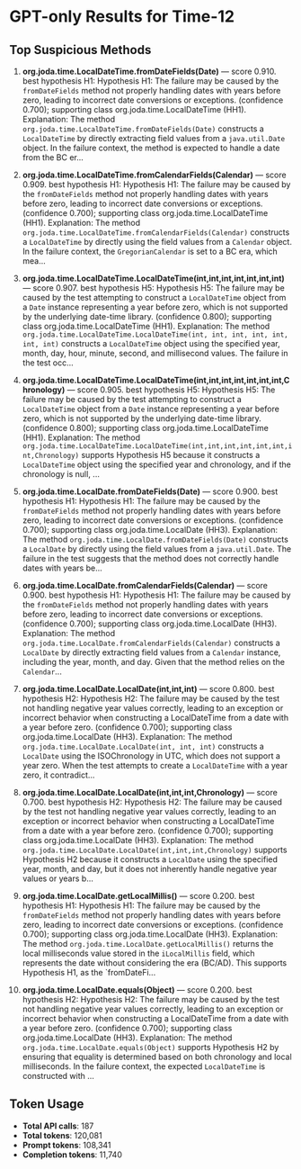 # GPT-only Results for Time-12

## Top Suspicious Methods

1. **org.joda.time.LocalDateTime.fromDateFields(Date)** — score 0.910. best hypothesis H1: Hypothesis H1: The failure may be caused by the `fromDateFields` method not properly handling dates with years before zero, leading to incorrect date conversions or exceptions. (confidence 0.700); supporting class org.joda.time.LocalDateTime (HH1).
    Explanation: The method `org.joda.time.LocalDateTime.fromDateFields(Date)` constructs a `LocalDateTime` by directly extracting field values from a `java.util.Date` object. In the failure context, the method is expected to handle a date from the BC er...

2. **org.joda.time.LocalDateTime.fromCalendarFields(Calendar)** — score 0.909. best hypothesis H1: Hypothesis H1: The failure may be caused by the `fromDateFields` method not properly handling dates with years before zero, leading to incorrect date conversions or exceptions. (confidence 0.700); supporting class org.joda.time.LocalDateTime (HH1).
    Explanation: The method `org.joda.time.LocalDateTime.fromCalendarFields(Calendar)` constructs a `LocalDateTime` by directly using the field values from a `Calendar` object. In the failure context, the `GregorianCalendar` is set to a BC era, which mea...

3. **org.joda.time.LocalDateTime.LocalDateTime(int,int,int,int,int,int,int)** — score 0.907. best hypothesis H5: Hypothesis H5: The failure may be caused by the test attempting to construct a `LocalDateTime` object from a `Date` instance representing a year before zero, which is not supported by the underlying date-time library. (confidence 0.800); supporting class org.joda.time.LocalDateTime (HH1).
    Explanation: The method `org.joda.time.LocalDateTime.LocalDateTime(int, int, int, int, int, int, int)` constructs a `LocalDateTime` object using the specified year, month, day, hour, minute, second, and millisecond values. The failure in the test occ...

4. **org.joda.time.LocalDateTime.LocalDateTime(int,int,int,int,int,int,int,Chronology)** — score 0.905. best hypothesis H5: Hypothesis H5: The failure may be caused by the test attempting to construct a `LocalDateTime` object from a `Date` instance representing a year before zero, which is not supported by the underlying date-time library. (confidence 0.800); supporting class org.joda.time.LocalDateTime (HH1).
    Explanation: The method `org.joda.time.LocalDateTime.LocalDateTime(int,int,int,int,int,int,int,Chronology)` supports Hypothesis H5 because it constructs a `LocalDateTime` object using the specified year and chronology, and if the chronology is null, ...

5. **org.joda.time.LocalDate.fromDateFields(Date)** — score 0.900. best hypothesis H1: Hypothesis H1: The failure may be caused by the `fromDateFields` method not properly handling dates with years before zero, leading to incorrect date conversions or exceptions. (confidence 0.700); supporting class org.joda.time.LocalDate (HH3).
    Explanation: The method `org.joda.time.LocalDate.fromDateFields(Date)` constructs a `LocalDate` by directly using the field values from a `java.util.Date`. The failure in the test suggests that the method does not correctly handle dates with years be...

6. **org.joda.time.LocalDate.fromCalendarFields(Calendar)** — score 0.900. best hypothesis H1: Hypothesis H1: The failure may be caused by the `fromDateFields` method not properly handling dates with years before zero, leading to incorrect date conversions or exceptions. (confidence 0.700); supporting class org.joda.time.LocalDate (HH3).
    Explanation: The method `org.joda.time.LocalDate.fromCalendarFields(Calendar)` constructs a `LocalDate` by directly extracting field values from a `Calendar` instance, including the year, month, and day. Given that the method relies on the `Calendar`...

7. **org.joda.time.LocalDate.LocalDate(int,int,int)** — score 0.800. best hypothesis H2: Hypothesis H2: The failure may be caused by the test not handling negative year values correctly, leading to an exception or incorrect behavior when constructing a LocalDateTime from a date with a year before zero. (confidence 0.700); supporting class org.joda.time.LocalDate (HH3).
    Explanation: The method `org.joda.time.LocalDate.LocalDate(int, int, int)` constructs a `LocalDate` using the ISOChronology in UTC, which does not support a year zero. When the test attempts to create a `LocalDateTime` with a year zero, it contradict...

8. **org.joda.time.LocalDate.LocalDate(int,int,int,Chronology)** — score 0.700. best hypothesis H2: Hypothesis H2: The failure may be caused by the test not handling negative year values correctly, leading to an exception or incorrect behavior when constructing a LocalDateTime from a date with a year before zero. (confidence 0.700); supporting class org.joda.time.LocalDate (HH3).
    Explanation: The method `org.joda.time.LocalDate.LocalDate(int,int,int,Chronology)` supports Hypothesis H2 because it constructs a `LocalDate` using the specified year, month, and day, but it does not inherently handle negative year values or years b...

9. **org.joda.time.LocalDate.getLocalMillis()** — score 0.200. best hypothesis H1: Hypothesis H1: The failure may be caused by the `fromDateFields` method not properly handling dates with years before zero, leading to incorrect date conversions or exceptions. (confidence 0.700); supporting class org.joda.time.LocalDate (HH3).
    Explanation: The method `org.joda.time.LocalDate.getLocalMillis()` returns the local milliseconds value stored in the `iLocalMillis` field, which represents the date without considering the era (BC/AD). This supports Hypothesis H1, as the `fromDateFi...

10. **org.joda.time.LocalDate.equals(Object)** — score 0.200. best hypothesis H2: Hypothesis H2: The failure may be caused by the test not handling negative year values correctly, leading to an exception or incorrect behavior when constructing a LocalDateTime from a date with a year before zero. (confidence 0.700); supporting class org.joda.time.LocalDate (HH3).
    Explanation: The method `org.joda.time.LocalDate.equals(Object)` supports Hypothesis H2 by ensuring that equality is determined based on both chronology and local milliseconds. In the failure context, the expected `LocalDateTime` is constructed with ...


## Token Usage

- **Total API calls**: 187
- **Total tokens**: 120,081
- **Prompt tokens**: 108,341
- **Completion tokens**: 11,740
